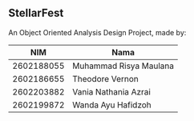 **StellarFest**
---
An Object Oriented Analysis Design Project, made by:

|NIM|Nama|
|----|----|
|2602188055|Muhammad Risya Maulana|
|2602186655|Theodore Vernon|
|2602203882|Vania Nathania Azrai|
|2602199872|Wanda Ayu Hafidzoh|
